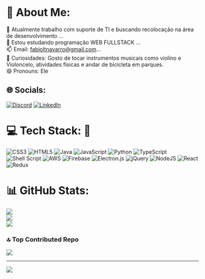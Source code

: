 # 💫 About Me:
🔭 Atualmente trabalho com suporte de TI e buscando recolocação na área de desenvolvimento ...<br>🌱 Estou estudando programação WEB FULLSTACK  ...<br>📫 Email: fabioltnavarro@gmail.com...<br>👀 Curiosidades: Gosto de tocar instrumentos musicais como violino e Violoncelo, atividades físicas e andar de bicicleta em parques.<br>😄 Pronouns: Ele


## 🌐 Socials:
[![Discord](https://img.shields.io/badge/Discord-%237289DA.svg?logo=discord&logoColor=white)](https://discord.gg/_fabionavarro) [![LinkedIn](https://img.shields.io/badge/LinkedIn-%230077B5.svg?logo=linkedin&logoColor=white)](https://linkedin.com/in/https://www.linkedin.com/in/fabio-luiz-teixeira-navarro-539457a3/) 

# 💻 Tech Stack:  🚀
![CSS3](https://img.shields.io/badge/css3-%231572B6.svg?style=for-the-badge&logo=css3&logoColor=white) ![HTML5](https://img.shields.io/badge/html5-%23E34F26.svg?style=for-the-badge&logo=html5&logoColor=white) ![Java](https://img.shields.io/badge/java-%23ED8B00.svg?style=for-the-badge&logo=openjdk&logoColor=white) ![JavaScript](https://img.shields.io/badge/javascript-%23323330.svg?style=for-the-badge&logo=javascript&logoColor=%23F7DF1E) ![Python](https://img.shields.io/badge/python-3670A0?style=for-the-badge&logo=python&logoColor=ffdd54) ![TypeScript](https://img.shields.io/badge/typescript-%23007ACC.svg?style=for-the-badge&logo=typescript&logoColor=white) ![Shell Script](https://img.shields.io/badge/shell_script-%23121011.svg?style=for-the-badge&logo=gnu-bash&logoColor=white) ![AWS](https://img.shields.io/badge/AWS-%23FF9900.svg?style=for-the-badge&logo=amazon-aws&logoColor=white) ![Firebase](https://img.shields.io/badge/firebase-%23039BE5.svg?style=for-the-badge&logo=firebase) ![Electron.js](https://img.shields.io/badge/Electron-191970?style=for-the-badge&logo=Electron&logoColor=white) ![jQuery](https://img.shields.io/badge/jquery-%230769AD.svg?style=for-the-badge&logo=jquery&logoColor=white) ![NodeJS](https://img.shields.io/badge/node.js-6DA55F?style=for-the-badge&logo=node.js&logoColor=white) ![React](https://img.shields.io/badge/react-%2320232a.svg?style=for-the-badge&logo=react&logoColor=%2361DAFB) ![Redux](https://img.shields.io/badge/redux-%23593d88.svg?style=for-the-badge&logo=redux&logoColor=white)
# 📊 GitHub Stats:
![](https://github-readme-stats.vercel.app/api?username=Fabio-1984&theme=dark&hide_border=false&include_all_commits=false&count_private=false)<br/>
![](https://github-readme-streak-stats.herokuapp.com/?user=Fabio-1984&theme=dark&hide_border=false)<br/>
![](https://github-readme-stats.vercel.app/api/top-langs/?username=Fabio-1984&theme=dark&hide_border=false&include_all_commits=false&count_private=false&layout=compact)

### 🔝 Top Contributed Repo
![](https://github-contributor-stats.vercel.app/api?username=Fabio-1984&limit=5&theme=dark&combine_all_yearly_contributions=true)

---
[![](https://visitcount.itsvg.in/api?id=Fabio-1984&icon=0&color=8)](https://visitcount.itsvg.in)

<!-- Proudly created with GPRM ( https://gprm.itsvg.in ) -->
